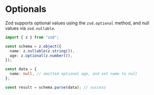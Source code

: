 # Optionals

Zod supports optional values using the `zod.optional` method, and null values via `zod.nullable`.

```ts
import { z } from "zod";

const schema = z.object({
  name: z.nullable(z.string()),
  age: z.optional(z.number()),
});

const data = {
  name: null, // omitted optional age, and set name to null
};

const result = schema.parse(data); // success
```
